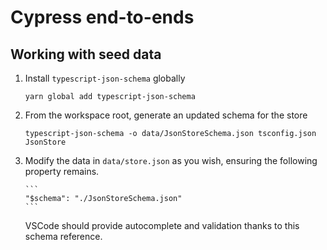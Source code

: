 # Cypress end-to-ends

## Working with seed data

1.  Install `typescript-json-schema` globally

    ```
    yarn global add typescript-json-schema
    ```

2.  From the workspace root, generate an updated schema for the store

    ```
    typescript-json-schema -o data/JsonStoreSchema.json tsconfig.json JsonStore
    ```

3.  Modify the data in `data/store.json` as you wish, ensuring the following property remains.

        ```
        "$schema": "./JsonStoreSchema.json"
        ```

    VSCode should provide autocomplete and validation thanks to this schema reference.
